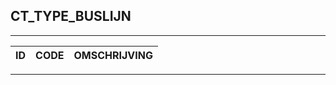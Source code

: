 ## CT_TYPE_BUSLIJN

***

|ID                              	|CODE          	|OMSCHRIJVING|
|------                          	|----          	|-----    |


***
